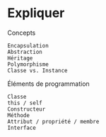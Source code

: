 # Expliquer

Concepts

    Encapsulation
    Abstraction
    Héritage
    Polymorphisme
    Classe vs. Instance



Éléments de programmation

    Classe
    this / self
    Constructeur
    Méthode
    Attribut / propriété / membre
    Interface

